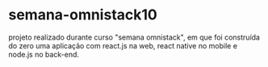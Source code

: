 # semana-omnistack10
projeto realizado durante curso "semana omnistack", em que foi construída do zero uma aplicação com react.js na web, react native no mobile e node.js no back-end.
